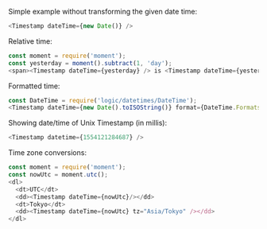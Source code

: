 Simple example without transforming the given date time:
```js
<Timestamp dateTime={new Date()} />
```

Relative time:
```js
const moment = require('moment');
const yesterday = moment().subtract(1, 'day');
<span><Timestamp dateTime={yesterday} /> is <Timestamp dateTime={yesterday} relative />.</span>
```

Formatted time:
```js
const DateTime = require('logic/datetimes/DateTime');
<Timestamp dateTime={new Date().toISOString()} format={DateTime.Formats.COMPLETE} />
```

Showing date/time of Unix Timestamp (in millis):
```js
<Timestamp datetime={1554121284687} />
```

Time zone conversions:
```js
const moment = require('moment');
const nowUtc = moment.utc();
<dl>
  <dt>UTC</dt>
  <dd><Timestamp dateTime={nowUtc}/></dd>
  <dt>Tokyo</dt>
  <dd><Timestamp dateTime={nowUtc} tz="Asia/Tokyo" /></dd>
</dl>
```
